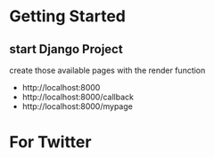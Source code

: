 # Getting Started

## start Django Project

create those available pages with the render function

- http://localhost:8000
- http://localhost:8000/callback
- http://localhost:8000/mypage

# For Twitter
